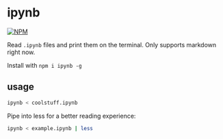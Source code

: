 # ipynb
[![NPM](https://nodei.co/npm/ipynb.png)](https://nodei.co/npm/ipynb/)

Read `.ipynb` files and print them on the terminal. Only supports markdown right now.

Install with `npm i ipynb -g`

## usage

```sh
ipynb < coolstuff.ipynb
```

Pipe into less for a better reading experience:
```sh
ipynb < example.ipynb | less
```